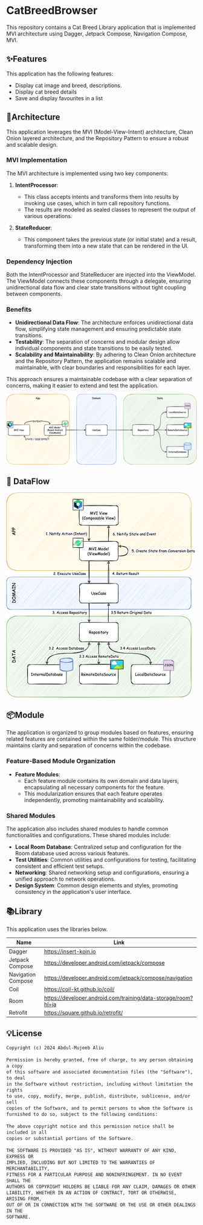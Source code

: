 # CatBreedBrowser

This repository contains a Cat Breed Library application that is implemented MVI architecture using
Dagger, Jetpack Compose, Navigation Compose, MVI.

## ✨Features

This application has the following features:

- Display cat image and breed, descriptions.
- Display cat breed details
- Save and display favourites in a list

## 🏢Architecture

This application leverages the MVI (Model-View-Intent) architecture, Clean Onion layered architecture, and the Repository Pattern to ensure a robust and scalable design.

### MVI Implementation

The MVI architecture is implemented using two key components:

1. **IntentProcessor**:
    - This class accepts intents and transforms them into results by invoking use cases, which in turn call repository functions.
    - The results are modeled as sealed classes to represent the output of various operations.

2. **StateReducer**:
    - This component takes the previous state (or initial state) and a result, transforming them into a new state that can be rendered in the UI.

### Dependency Injection

Both the IntentProcessor and StateReducer are injected into the ViewModel. The ViewModel connects these components through a delegate, ensuring unidirectional data flow and clear state transitions without tight coupling between components.

### Benefits

- **Unidirectional Data Flow**: The architecture enforces unidirectional data flow, simplifying state management and ensuring predictable state transitions.
- **Testability**: The separation of concerns and modular design allow individual components and state transitions to be easily tested.
- **Scalability and Maintainability**: By adhering to Clean Onion architecture and the Repository Pattern, the application remains scalable and maintainable, with clear boundaries and responsibilities for each layer.

This approach ensures a maintainable codebase with a clear separation of concerns, making it easier to extend and test the application.

<img src="docs/architecture.png" width="700">

## 💽 DataFlow

<img src="docs/dataflow.png" width="500">

## 📦Module
The application is organized to group modules based on features, ensuring related features are contained within the same folder/module. This structure maintains clarity and separation of concerns within the codebase.

### Feature-Based Module Organization

- **Feature Modules**:
    - Each feature module contains its own domain and data layers, encapsulating all necessary components for the feature.
    - This modularization ensures that each feature operates independently, promoting maintainability and scalability.

### Shared Modules

The application also includes shared modules to handle common functionalities and configurations. These shared modules include:

- **Local Room Database**: Centralized setup and configuration for the Room database used across various features.
- **Test Utilities**: Common utilities and configurations for testing, facilitating consistent and efficient test setups.
- **Networking**: Shared networking setup and configurations, ensuring a unified approach to network operations.
- **Design System**: Common design elements and styles, promoting consistency in the application's user interface.

## 📚Library

This application uses the libraries below.

| Name               | Link                                                           |
|--------------------|----------------------------------------------------------------|
| Dagger             | https://insert-koin.io                                         |
| Jetpack Compose    | https://developer.android.com/jetpack/compose                  |
| Navigation Compose | https://developer.android.com/jetpack/compose/navigation       |
| Coil               | https://coil-kt.github.io/coil/                                |
| Room               | https://developer.android.com/training/data-storage/room?hl=ja |
| Retrofit           | https://square.github.io/retrofit/                             |  

## 💡License

```
Copyright (c) 2024 Abdul-Mujeeb Aliu

Permission is hereby granted, free of charge, to any person obtaining a copy
of this software and associated documentation files (the "Software"), to deal
in the Software without restriction, including without limitation the rights
to use, copy, modify, merge, publish, distribute, sublicense, and/or sell
copies of the Software, and to permit persons to whom the Software is
furnished to do so, subject to the following conditions:

The above copyright notice and this permission notice shall be included in all
copies or substantial portions of the Software.

THE SOFTWARE IS PROVIDED "AS IS", WITHOUT WARRANTY OF ANY KIND, EXPRESS OR
IMPLIED, INCLUDING BUT NOT LIMITED TO THE WARRANTIES OF MERCHANTABILITY,
FITNESS FOR A PARTICULAR PURPOSE AND NONINFRINGEMENT. IN NO EVENT SHALL THE
AUTHORS OR COPYRIGHT HOLDERS BE LIABLE FOR ANY CLAIM, DAMAGES OR OTHER
LIABILITY, WHETHER IN AN ACTION OF CONTRACT, TORT OR OTHERWISE, ARISING FROM,
OUT OF OR IN CONNECTION WITH THE SOFTWARE OR THE USE OR OTHER DEALINGS IN THE
SOFTWARE.
```
